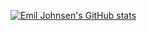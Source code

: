 [![Emil Johnsen's GitHub stats](https://github-readme-stats.vercel.app/api?username=1Cezzo)](https://github.com/1Cezzo/emiljohnsen)
